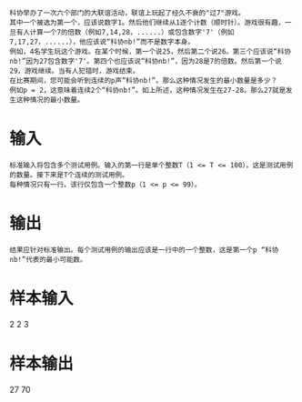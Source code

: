     科协举办了一次六个部门的大联谊活动，联谊上玩起了经久不衰的"过7"游戏。
    其中一个被选为第一个，应该说数字1。然后他们继续从1逐个计数（顺时针）。游戏很有趣，一旦有人计算一个7的倍数（例如7,14,28，......）或包含数字'7'（例如7,17,27，......），他应该说“科协nb!”而不是数字本身。
    例如，4名学生玩这个游戏。在某个时候，第一个说25，然后第二个说26。第三个应该说“科协nb!”因为27包含数字'7'。第四个也应该说“科协nb!”，因为28是7的倍数。然后第一个说29，游戏继续。当有人犯错时，游戏结束。
    在比赛期间，您可能会听到连续的p声“科协nb!”。那么这种情况发生的最小数量是多少？
    例如p = 2，这意味着连续2个“科协nb!”。如上所述，这种情况发生在27-28。那么27就是发生这种情况的最小数量。
# 输入
    标准输入将包含多个测试用例。输入的第一行是单个整数T（1 <= T <= 100），这是测试用例的数量。接下来是T个连续的测试用例。
    每种情况只有一行。该行仅包含一个整数p（1 <= p <= 99）。
# 输出
    结果应针对标准输出。每个测试用例的输出应该是一行中的一个整数，这是第一个p “科协nb!”代表的最小可能数。
# 样本输入
2
2
3
# 样本输出
27
70
